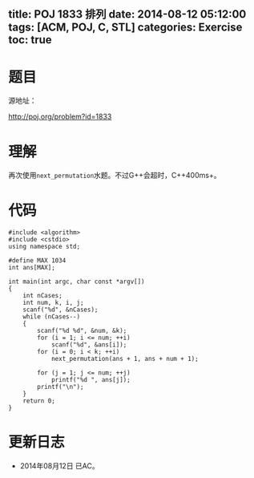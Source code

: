 ﻿title: POJ 1833 排列
date: 2014-08-12 05:12:00
tags: [ACM, POJ, C, STL]
categories: Exercise
toc: true
---
# 题目
源地址：

http://poj.org/problem?id=1833

# 理解
再次使用`next_permutation`水题。不过G++会超时，C++400ms+。

<!-- more -->

# 代码
```#include <iostream>
#include <algorithm>
#include <cstdio>
using namespace std;

#define MAX 1034
int ans[MAX];

int main(int argc, char const *argv[])
{
    int nCases;
    int num, k, i, j;
    scanf("%d", &nCases);
    while (nCases--)
    {
        scanf("%d %d", &num, &k);
        for (i = 1; i <= num; ++i)
            scanf("%d", &ans[i]);
        for (i = 0; i < k; ++i)
            next_permutation(ans + 1, ans + num + 1);

        for (j = 1; j <= num; ++j)
            printf("%d ", ans[j]);
        printf("\n");
    }
    return 0;
}
```	
# 更新日志
- 2014年08月12日 已AC。